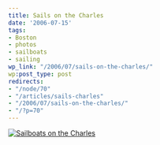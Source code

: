 ```yaml
---
title: Sails on the Charles
date: '2006-07-15'
tags:
- Boston
- photos
- sailboats
- sailing
wp_link: "/2006/07/sails-on-the-charles/"
wp:post_type: post
redirects:
- "/node/70"
- "/articles/sails-charles"
- "/2006/07/sails-on-the-charles/"
- "/?p=70"
---
```


[ ![Sailboats on the Charles](http://static.flickr.com/56/190136661_feffbb45b3.jpg) ](http://www.flickr.com/photos/bensheldon/190136661/ "Photo Sharing")
